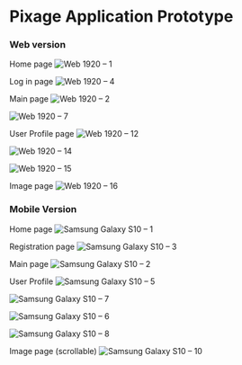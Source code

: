 # Pixage Application Prototype

### Web version

Home page
![Web 1920 – 1](https://user-images.githubusercontent.com/79640332/162575055-4dfa20af-ae59-4d53-b43e-d637847ee3e4.png)

Log in page
![Web 1920 – 4](https://user-images.githubusercontent.com/79640332/162575071-f23f168f-4cb9-4d07-a9e9-6a88c7c22756.png)

Main page
![Web 1920 – 2](https://user-images.githubusercontent.com/79640332/162575081-7c3dd953-2466-4eb8-a150-66d9887fbefa.png)

![Web 1920 – 7](https://user-images.githubusercontent.com/79640332/162575087-08520322-c407-4798-93c9-29a93a1353a9.png)

User Profile page
![Web 1920 – 12](https://user-images.githubusercontent.com/79640332/162575095-9665c969-43bb-41c0-8e13-b85f972836e2.png)

![Web 1920 – 14](https://user-images.githubusercontent.com/79640332/162575103-2aa29f26-4a14-4e7d-9903-5c043700826f.png)

![Web 1920 – 15](https://user-images.githubusercontent.com/79640332/162575112-eef89b66-4e22-4d3a-86b1-7a5b8bfcc3e8.png)

Image page
![Web 1920 – 16](https://user-images.githubusercontent.com/79640332/162575123-86177dbd-c38a-4988-80d6-55c03caaf8b8.png)

### Mobile Version

Home page
![Samsung Galaxy S10 – 1](https://user-images.githubusercontent.com/79640332/162575164-ce1b46f8-85b2-4379-a501-3f7ea361af21.png)

Registration page
![Samsung Galaxy S10 – 3](https://user-images.githubusercontent.com/79640332/162575167-a1957f83-bfdb-4edf-af7d-8ca407ec4f56.png)

Main page
![Samsung Galaxy S10 – 2](https://user-images.githubusercontent.com/79640332/162575177-98cfba28-c187-4a30-a58f-2d031e487b07.png)

User Profile
![Samsung Galaxy S10 – 5](https://user-images.githubusercontent.com/79640332/162575182-e74ca008-ee9e-4576-b65b-90be1b8f3c9e.png)

![Samsung Galaxy S10 – 7](https://user-images.githubusercontent.com/79640332/162575195-53799387-1351-4d52-8685-c0f13b9c997b.png)

![Samsung Galaxy S10 – 6](https://user-images.githubusercontent.com/79640332/162575188-5c26f5bd-00d9-4e64-91fa-8cc6954f84c9.png)

![Samsung Galaxy S10 – 8](https://user-images.githubusercontent.com/79640332/162575199-18d4dcff-0eb2-4a63-ab6f-4522f5b7ccb5.png)

Image page (scrollable)
![Samsung Galaxy S10 – 10](https://user-images.githubusercontent.com/79640332/162575221-c93b866c-f370-461c-93f8-b9464d4e432d.png)
